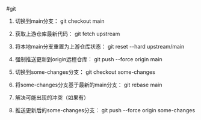 #git 

1. 切换到main分支： git checkout main
    
2. 获取上游仓库最新代码： git fetch upstream
    
3. 将本地main分支重置为上游仓库状态： git reset --hard upstream/main
    
4. 强制推送更新到origin远程仓库： git push --force origin main
    
5. 切换到some-changes分支： git checkout some-changes
    
6. 将some-changes分支基于最新的main分支： git rebase main
    
7. 解决可能出现的冲突（如果有）
    
8. 推送更新后的some-changes分支： git push --force origin some-changes
